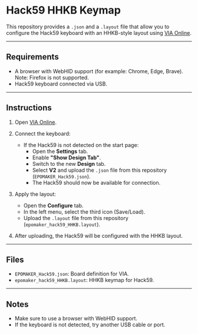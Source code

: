 # Hack59 HHKB Keymap

This repository provides a `.json` and a `.layout` file that allow you to configure the Hack59 keyboard with an HHKB-style layout using [VIA Online](https://www.usevia.app/).

---

## Requirements
- A browser with WebHID support (for example: Chrome, Edge, Brave).  
  Note: Firefox is not supported.  
- Hack59 keyboard connected via USB.

---

## Instructions

1. Open [VIA Online](https://www.usevia.app/).

2. Connect the keyboard:  
   - If the Hack59 is not detected on the start page:  
     - Open the **Settings** tab.  
     - Enable **"Show Design Tab"**.  
     - Switch to the new **Design** tab.  
     - Select **V2** and upload the `.json` file from this repository (`EPOMAKER_Hack59.json`).  
     - The Hack59 should now be available for connection.

3. Apply the layout:  
   - Open the **Configure** tab.  
   - In the left menu, select the third icon (Save/Load).  
   - Upload the `.layout` file from this repository (`epomaker_hack59_HHKB.layout`).  

4. After uploading, the Hack59 will be configured with the HHKB layout.

---

## Files
- `EPOMAKER_Hack59.json`: Board definition for VIA.  
- `epomaker_hack59_HHKB.layout`: HHKB keymap for Hack59.  

---

## Notes
- Make sure to use a browser with WebHID support.  
- If the keyboard is not detected, try another USB cable or port.
